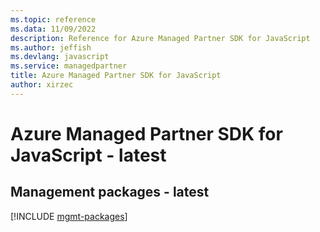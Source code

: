```yaml
---
ms.topic: reference
ms.data: 11/09/2022
description: Reference for Azure Managed Partner SDK for JavaScript
ms.author: jeffish
ms.devlang: javascript
ms.service: managedpartner
title: Azure Managed Partner SDK for JavaScript
author: xirzec
---
```

# Azure Managed Partner SDK for JavaScript - latest

## Management packages - latest
[!INCLUDE [mgmt-packages](managed-partner-mgmt-index.md)]